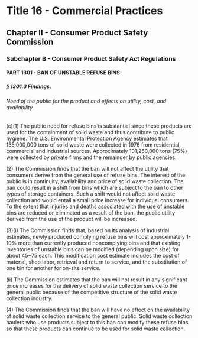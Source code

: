 
# Title 16 - Commercial Practices
## Chapter II - Consumer Product Safety Commission
### Subchapter B - Consumer Product Safety Act Regulations
#### PART 1301 - BAN OF UNSTABLE REFUSE BINS
##### § 1301.3 Findings.
###### Need of the public for the product and effects on utility, cost, and availability.

(c)(1) The public need for refuse bins is substantial since these products are used for the containment of solid waste and thus contribute to public hygiene. The U.S. Environmental Protection Agency estimates that 135,000,000 tons of solid waste were collected in 1976 from residential, commercial and industrial sources. Approximately 101,250,000 tons (75%) were collected by private firms and the remainder by public agencies.

(2) The Commission finds that the ban will not affect the utility that consumers derive from the general use of refuse bins. The interest of the public is in continuity, availability and price of solid waste collection. The ban could result in a shift from bins which are subject to the ban to other types of storage containers. Such a shift would not affect solid waste collection and would entail a small price increase for individual consumers. To the extent that injuries and deaths associated with the use of unstable bins are reduced or eliminated as a result of the ban, the public utility derived from the use of the product will be increased.

(3)(i) The Commission finds that, based on its analysis of industrial estimates, newly produced complying refuse bins will cost approximately 1-10% more than currently produced noncomplying bins and that existing inventories of unstable bins can be modified (depending upon size) for about $45-$75 each. This modification cost estimate includes the cost of material, shop labor, retrieval and return to service, and the substitution of one bin for another for on-site service.

(ii) The Commission estimates that the ban will not result in any significant price increases for the delivery of solid waste collection service to the general public because of the competitive structure of the solid waste collection industry.

(4) The Commission finds that the ban will have no effect on the availability of solid waste collection service to the general public. Solid waste collection haulers who use products subject to this ban can modify these refuse bins so that these products can continue to be used for solid waste collection.

